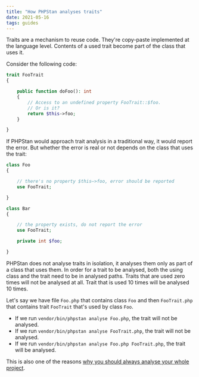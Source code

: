 ```yaml
---
title: "How PHPStan analyses traits"
date: 2021-05-16
tags: guides
---
```


Traits are a mechanism to reuse code. They're copy-paste implemented at the language level. Contents of a used trait become part of the class that uses it.

Consider the following code:

```php
trait FooTrait
{

	public function doFoo(): int
	{
		// Access to an undefined property FooTrait::$foo.
		// Or is it?
		return $this->foo;
	}

}
```

If PHPStan would approach trait analysis in a traditional way, it would report the error. But whether the error is real or not depends on the class that uses the trait:

```php
class Foo
{

	// there's no property $this–>foo, error should be reported
	use FooTrait;

}

class Bar
{

	// the property exists, do not report the error
	use FooTrait;

	private int $foo;

}
```

PHPStan does not analyse traits in isolation, it analyses them only as part of a class that uses them. In order for a trait to be analysed, both the using class and the trait need to be in analysed paths. Traits that are used zero times will not be analysed at all. Trait that is used 10 times will be analysed 10 times.

Let's say we have file `Foo.php` that contains class `Foo` and then `FooTrait.php` that contains trait `FooTrait` that's used by class `Foo`.

* If we run `vendor/bin/phpstan analyse Foo.php`, the trait will not be analysed.
* If we run `vendor/bin/phpstan analyse FooTrait.php`, the trait will not be analysed.
* If we run `vendor/bin/phpstan analyse Foo.php FooTrait.php`, the trait will be analysed.

This is also one of the reasons [why you should always analyse your whole project](/blog/why-you-should-always-analyse-whole-project).
